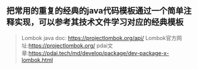 ## 把常用的重复的经典的java代码模板通过一个简单注释实现，可以参考其技术文件学习对应的经典模板
> Lombok java doc: https://projectlombok.org/api/
> Lombok官方网址:https://projectlombok.org/
> pdai文章:https://pdai.tech/md/develop/package/dev-package-x-lombok.html
